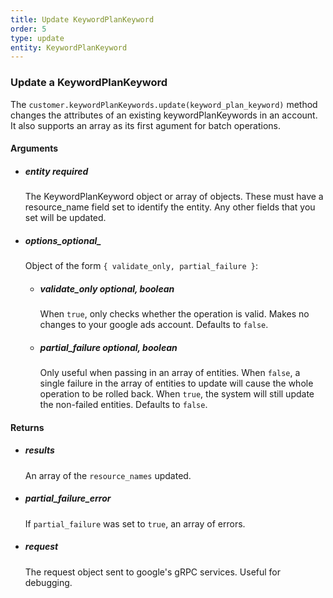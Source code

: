 ```yaml
---
title: Update KeywordPlanKeyword 
order: 5
type: update
entity: KeywordPlanKeyword 
---
```


### Update a KeywordPlanKeyword 


The `customer.keywordPlanKeywords.update(keyword_plan_keyword)` method changes the attributes of an existing keywordPlanKeywords in an account. It also supports an array as its first agument for batch operations.


#### Arguments

-   ##### entity _required_
    The KeywordPlanKeyword object or array of objects. These must have a resource_name field set to identify the entity. Any other fields that you set will be updated.
-   ##### options_optional_
    Object of the form `{ validate_only, partial_failure }`:
    -   ##### validate_only _optional, boolean_
        When `true`, only checks whether the operation is valid. Makes no changes to your google ads account. Defaults to `false`.
    -   ##### partial_failure _optional, boolean_
        Only useful when passing in an array of entities. When `false`, a single failure in the array of entities to update will cause the whole operation to be rolled back. When `true`, the system will still update the non-failed entities. Defaults to `false`.


#### Returns

-   ##### results
    An array of the `resource_names` updated.
-   ##### partial_failure_error
    If `partial_failure` was set to `true`, an array of errors.
-   ##### request
    The request object sent to google's gRPC services. Useful for debugging.
